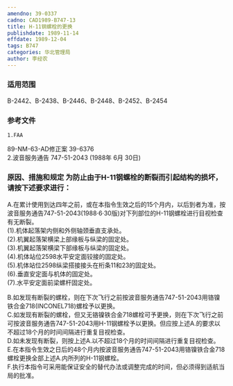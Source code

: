 ```yaml
---
amendno: 39-0337  
cadno: CAD1989-B747-13  
title: H-11钢螺栓的更换  
publishdate: 1989-11-14  
effdate: 1989-12-04  
tags: B747  
categories: 华北管理局  
author: 李经农  
---
```

  
### 适用范围  
B-2442、B-2438、B-2446、B-2448、B-2452、B-2454  
  
<!--more-->  
### 参考文件  
    1.FAA  
89-NM-63-AD修正案 39-6376  
    2.波音服务通告 747-51-2043 (1988年 6月 30日)  
  
### 原因、措施和规定     为防止由于H-11钢螺栓的断裂而引起结构的损坏，请按下述要求进行：  
A.在累计使用到达四年之前，或在本指令生效之后的15个月内，以后到者为准，按波音服务通告747-51-2043(1988·6·30版)对下列部位的H-11钢螺栓进行目视检查有无断裂。  
     (1).机体起落架内侧和外侧轴颈垂直支承处。  
     (2).机翼起落架横梁上部缘板与纵梁的固定处。  
     (3).机翼起落架横梁下部缘板与纵梁的固定处。  
     (4).机体站位2598水平安定面铰接的固定处。  
     (5).机体站位2598纵梁搭接接头在桁条11和23的固定处。  
     (6).垂直安定面与机体的固定处。  
     (7).水平安定面前梁螺杆固定处。  
  
  
B.如发现有断裂的螺栓，则在下次飞行之前按波音服务通告747-51-2043用铬镍铁合金718(INCONEL718)螺栓予以更换。  
    C.如发现有断裂的螺栓，但又无铬镍铁合金718螺栓可予更换，则在下次飞行之前可按波音服务通告747-51-2043用H-11钢螺栓予以更换。但应按上述A.的要求以不超过18个月的时间间隔进行重复目视检查。  
D.如未发现有断裂，则按上述A.以不超过18个月的时间间隔进行重复目视检查。  
E.在本指令生效之日后的48个月内按波音服务通告747-51-2043用铬镍铁合金718螺栓更换全部上述A.内所列的H-11钢螺栓。  
F.执行本指令可采用能保证安全的替代办法或调整完成的时间，但必须得到适航当局的批准。  
  
